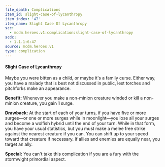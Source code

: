 ```yaml
---
file_dpath: Complications
item_id: slight-case-of-lycanthropy
item_index: '47'
item_name: Slight Case Of Lycanthropy
scc:
  - mcdm.heroes.v1:complication:slight-case-of-lycanthropy
scdc:
  - 1.1.1:6:47
source: mcdm.heroes.v1
type: complication
---
```


#### Slight Case of Lycanthropy

Maybe you were bitten as a child, or maybe it's a family curse. Either way, you have a malady that is best not discussed in public, lest torches and pitchforks make an appearance.

**Benefit:** Whenever you make a non-minion creature winded or kill a non-minion creature, you gain 1 surge.

**Drawback:** At the start of each of your turns, if you have five or more surges—or one or more surges while in moonlight—you lose all your surges and become a wolfish hybrid until the end of your turn. While in that form, you have your usual statistics, but you must make a melee free strike against the nearest creature if you can. You can shift up to your speed toward that creature if necessary. If allies and enemies are equally near, you target an ally.

**Special:** You can't take this complication if you are a fury with the stormwight primordial aspect.
